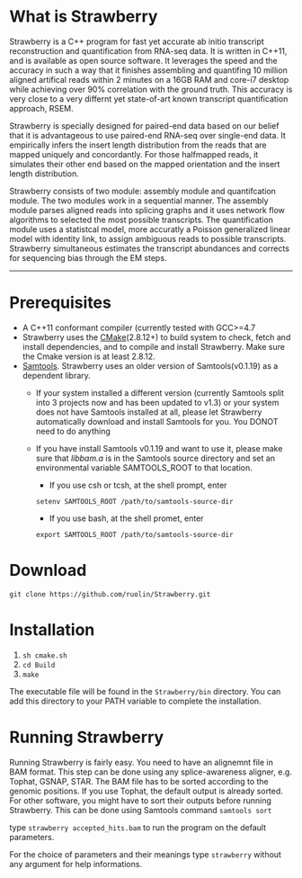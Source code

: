What is Strawberry
==================
Strawberry is a C++ program for fast yet accurate ab initio transcript reconstruction and quantification from RNA-seq data. It is written in C++11, and is available as open source software. It leverages the speed and the accuracy in such a way that it finishes assembling and quantifing 10 million aligned artifical reads within 2 minutes on a 16GB RAM and core-i7 desktop while achieving over 90% correlation with the ground truth. This accuracy is very close to a very differnt yet state-of-art known transcript quantification approach, RSEM. 

Strawberry is specially designed for paired-end data based on our belief that it is advantageous to use paired-end RNA-seq over single-end data. It empirically infers the insert length distribution from the reads that are mapped uniquely and concordantly. For those halfmapped reads, it simulates their other end based on the mapped orientation and the insert length distribution. 

Strawberry consists of two module: assembly module and quantifcation module. The two modules work in a sequential manner. The assembly module parses aligned reads into splicing graphs and it uses network flow algorithms to selected the most possible transcripts. The quantification module uses a statistcal model, more accuratly a Poisson generalized linear model with identity link, to assign ambiguous reads to possible transcripts. Strawberry simultaneous estimates the transcript abundances and corrects for sequencing bias through the EM steps. 
<hr />

Prerequisites
===================
* A C++11 conformant compiler (currently tested with GCC>=4.7
* Strawberry uses the [CMake](https://cmake.org/)(2.8.12+) to build system to check, fetch and install dependencies, and to compile and install Strawberry. Make sure the Cmake version is at least 2.8.12. 
* [Samtools](http://samtools.sourceforge.net/). Strawberry uses an older version of Samtools(v0.1.19) as a dependent library.   
  * If your system installed a different version (currently Samtools split into 3 projects now and has been updated to v1.3) or your system does not have Samtools installed at all, please let Strawberry automatically download and install Samtools for you. You DONOT need to do anything
  * If you have install Samtools v0.1.19 and want to use it, please make sure that *libbam.a* is in the Samtools source directory and set an environmental variable SAMTOOLS_ROOT to that location. 
    
    * If you use csh or tcsh, at the shell prompt, enter 
      
     `setenv SAMTOOLS_ROOT /path/to/samtools-source-dir`
    * If you use bash, at the shell promet, enter 
    
     `export SAMTOOLS_ROOT /path/to/samtools-source-dir`

Download
========

`git clone https://github.com/ruolin/Strawberry.git`

Installation
============
1. `sh cmake.sh`
2. `cd Build`
3. `make`

The executable file will be found in the `Strawberry/bin` directory. 
You can add this directory to your PATH variable to complete the installation. 

Running Strawberry
==================

Running Strawberry is fairly easy. You need to have an alignemnt file in BAM format. This step can be done using any splice-awareness aligner, e.g. Tophat, GSNAP, STAR. The BAM file has to be sorted according to the genomic positions. If you use Tophat, the default output is already sorted. For other software, you might have to sort their outputs before running Strawberry. This can be done using Samtools command `samtools sort`

type  `strawberry accepted_hits.bam` to run the program on the default parameters. 

For the choice of parameters and their meanings type `strawberry` without any argument for help informations. 







